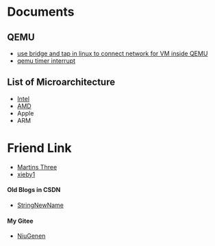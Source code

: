 # Documents

## QEMU

- [use bridge and tap in linux to connect network for VM inside QEMU](https://niugenen.github.io/qemu-tap-bridge)
- [qemu timer interrupt](https://niugenen.github.io/qemu-timer-interrupt)

## List of Microarchitecture

- [Intel](https://niugenen.github.io/the-interesting-tables/intel.html)
- [AMD](https://niugenen.github.io/the-interesting-tables/amd.html)
- Apple
- ARM

# Friend Link

- [Martins Three](https://martins3.github.io/)
- [xieby1](https://xieby1.github.io)

#### Old Blogs in CSDN

- [StringNewName](https://blog.csdn.net/stringNewName)

#### My Gitee

- [NiuGenen](https://gitee.com/NiuGenen)
